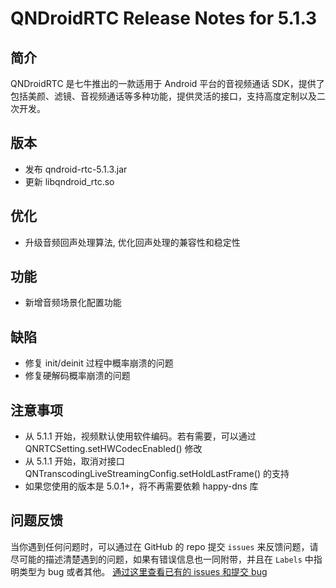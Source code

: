 # QNDroidRTC Release Notes for 5.1.3

## 简介

QNDroidRTC 是七牛推出的一款适用于 Android 平台的音视频通话 SDK，提供了包括美颜、滤镜、音视频通话等多种功能，提供灵活的接口，支持高度定制以及二次开发。

## 版本

- 发布 qndroid-rtc-5.1.3.jar
- 更新 libqndroid_rtc.so

## 优化

- 升级音频回声处理算法, 优化回声处理的兼容性和稳定性

## 功能

- 新增音频场景化配置功能

## 缺陷

- 修复 init/deinit 过程中概率崩溃的问题
- 修复硬解码概率崩溃的问题

## 注意事项
- 从 5.1.1 开始，视频默认使用软件编码。若有需要，可以通过 QNRTCSetting.setHWCodecEnabled() 修改
- 从 5.1.1 开始，取消对接口 QNTranscodingLiveStreamingConfig.setHoldLastFrame() 的支持
- 如果您使用的版本是 5.0.1+，将不再需要依赖 happy-dns 库

## 问题反馈

当你遇到任何问题时，可以通过在 GitHub 的 repo 提交 `issues` 来反馈问题，请尽可能的描述清楚遇到的问题，如果有错误信息也一同附带，并且在 ```Labels``` 中指明类型为 bug 或者其他。 [通过这里查看已有的 issues 和提交 bug](https://github.com/pili-engineering/QNRTC-Android/issues)
